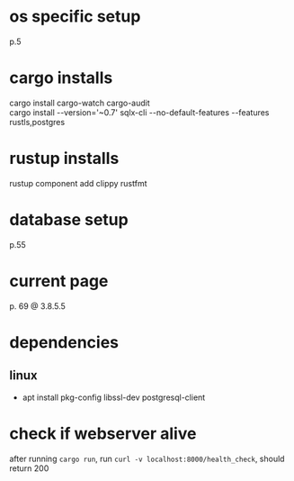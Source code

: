 # os specific setup
p.5

# cargo installs
cargo install cargo-watch cargo-audit <br>
cargo install --version='~0.7' sqlx-cli --no-default-features --features rustls,postgres
# rustup installs
rustup component add clippy rustfmt
# database setup
p.55

# current page
p. 69 @ 3.8.5.5

# dependencies
## linux
- apt install pkg-config libssl-dev postgresql-client

# check if webserver alive
after running `cargo run`, run `curl -v localhost:8000/health_check`, should return 200
